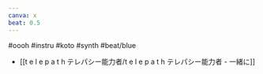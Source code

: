 ```yaml
---
canva: x
beat: 0.5
---
```

#oooh #instru #koto #synth #beat/blue 
- [[t e l e p a t h テレパシー能力者/t e l e p a t h テレパシー能力者 - 一緒に]]